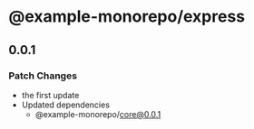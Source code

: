 # @example-monorepo/express

## 0.0.1

### Patch Changes

- the first update
- Updated dependencies
  - @example-monorepo/core@0.0.1
